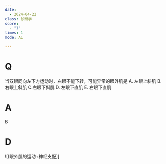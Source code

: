 ```yaml
---
date:
  - 2024-04-22
class: 诊断学
score:
  - "1"
times: 1
mode: A1

--- 
```



# Q
当双眼同向左下方运动时，右眼不能下转，可能异常的眼外肌是
A. 左眼上斜肌 
B. 右眼上斜肌 
C.右眼下斜肌
D. 左眼下直肌 
E. 右眼下直肌

# A

B



# D
![[眼外肌的运动+神经支配]]
